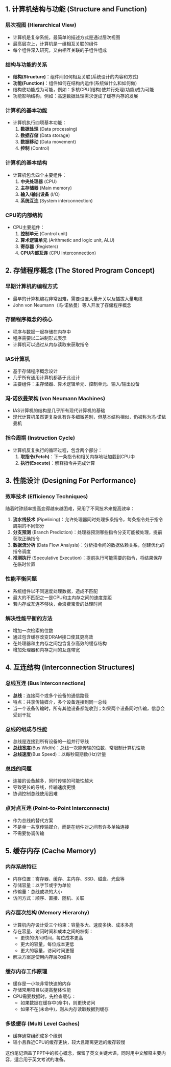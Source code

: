 
## 1. 计算机结构与功能 (Structure and Function)

### 层次视图 (Hierarchical View)

- 计算机是复杂系统，最简单的描述方式是通过层次视图
- 最高层次上，计算机是一组相互关联的组件
- 每个组件深入研究，又由相互关联的子组件组成

### 结构与功能的关系

- **结构(Structure)**：组件间如何相互关联(系统设计的内容和方式)
- **功能(Function)**：组件如何在结构内运作(系统做什么和如何做)
- 结构使功能成为可能，例如：多核CPU(结构)使并行处理(功能)成为可能
- 功能影响结构，例如：高速数据处理需求促成了缓存内存的发展

### 计算机的基本功能

- 计算机执行四项基本功能：
    1. **数据处理** (Data processing)
    2. **数据存储** (Data storage)
    3. **数据移动** (Data movement)
    4. **控制** (Control)

### 计算机的基本结构

- 计算机包含四个主要组件：
    1. **中央处理器** (CPU)
    2. **主存储器** (Main memory)
    3. **输入/输出设备** (I/O)
    4. **系统互连** (System interconnection)

### CPU的内部结构

- CPU主要组件：
    1. **控制单元** (Control unit)
    2. **算术逻辑单元** (Arithmetic and logic unit, ALU)
    3. **寄存器** (Registers)
    4. **CPU内部互连** (CPU interconnection)

## 2. 存储程序概念 (The Stored Program Concept)

### 早期计算机的编程方式

- 最早的计算机编程非常困难，需要设置大量开关以及插拔大量电缆
- John von Neumann（冯·诺依曼）等人开发了存储程序概念

### 存储程序概念的核心

- 程序与数据一起存储在内存中
- 程序需要以二进制形式表示
- 计算机可以通过从内存读取来获取指令

### IAS计算机

- 基于存储程序概念设计
- 几乎所有通用计算机都基于此设计
- 主要组件：主存储器、算术逻辑单元、控制单元、输入/输出设备

### 冯·诺依曼架构 (von Neumann Machines)

- IAS计算机的结构是几乎所有现代计算机的基础
- 现代计算机虽然更复杂且有许多细微差别，但基本结构相似，仍被称为冯·诺依曼机

### 指令周期 (Instruction Cycle)

- 计算机反复执行的循环过程，包含两个部分：
    1. **取指令(Fetch)**：下一条指令和相关内存地址加载到CPU中
    2. **执行(Execute)**：解释指令并完成计算

## 3. 性能设计 (Designing For Performance)

### 效率技术 (Efficiency Techniques)

随着时钟频率提高变得越来越困难，采用了不同技术来提高效率：

1. **流水线技术** (Pipelining)：允许处理器同时处理多条指令，每条指令处于指令周期的不同部分
2. **分支预测** (Branch Prediction)：处理器预测哪些指令分支可能被处理，提前获取正确指令
3. **数据流分析** (Data Flow Analysis)：分析指令间的数据依赖关系，创建优化的指令调度
4. **推测执行** (Speculative Execution)：提前执行可能需要的指令，将结果保存在临时位置

### 性能平衡问题

- 系统组件以不同速度处理数据，造成不匹配
- 最大的不匹配之一是CPU和主内存之间的速度差距
- 若内存或互连不够快，会浪费宝贵的处理时间

### 解决性能平衡的方法

- 增加一次检索的位数
- 通过包含缓存改变DRAM接口使其更高效
- 在处理器和主内存之间包含复杂高效的缓存结构
- 增加处理器和内存之间的互连带宽

## 4. 互连结构 (Interconnection Structures)

### 总线互连 (Bus Interconnections)

- **总线**：连接两个或多个设备的通信路径
- 特点：共享传输媒介，多个设备连接到同一总线
- 当一个设备传输时，所有其他设备都能收到；如果两个设备同时传输，信息会受到干扰

### 总线的组成与性能

- 总线是连接到所有设备的一组并行导线
- **总线宽度**(Bus Width)：总线一次能传输的位数，常限制计算机性能
- **总线速度**(Bus Speed)：以每秒周期数(Hz)计量

### 总线的问题

- 连接的设备越多，同时传输的可能性越大
- 导致更长的导线，传输速度更慢
- 协调控制总线使用困难

### 点对点互连 (Point-to-Point Interconnects)

- 作为总线的替代方案
- 不是单一共享传输媒介，而是在组件对之间有许多单独连接
- 不需要协调传输

## 5. 缓存内存 (Cache Memory)

### 内存系统特征

- 内存位置：寄存器、缓存、主内存、SSD、磁盘、光盘等
- 存储容量：以字节或字为单位
- 传输量：总线或块的大小
- 访问方式：顺序、直接、随机、关联

### 内存层次结构 (Memory Hierarchy)

- 计算机内存设计受三个约束：容量多大、速度多快、成本多高
- 存在容量、访问时间和成本之间的权衡：
    - 更快的访问时间，每位成本更高
    - 更大的容量，每位成本更低
    - 更大的容量，访问时间更慢
- 解决方案是使用内存层次结构

### 缓存内存工作原理

- 缓存是一小块非常快速的内存
- 存储常用项目以提高整体性能
- CPU需要数据时，先检查缓存：
    - 如果数据在缓存中(命中)，则更快访问
    - 如果不在(未命中)，则从内存读取数据到缓存

### 多级缓存 (Multi Level Caches)

- 缓存通常组织成多个级别
- 较小且靠近CPU的缓存更快，较大且距离更远的缓存较慢

这份笔记涵盖了PPT中的核心概念，保留了英文关键术语，同时用中文解释主要内容，适合用于英文考试的准备。
